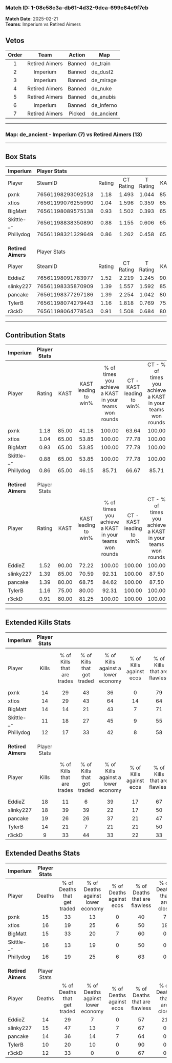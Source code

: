### Match ID: 1-08c58c3a-db61-4d32-9dca-699e84e9f7eb  
**Match Date**: 2025-02-21  
**Teams**: Imperium vs Retired Aimers  

## Vetos  

| Order | Team | Action | Map |
| :---: | :--: | :----: | --- |
| 1 | Retired Aimers | Banned | de_train |
| 2 | Imperium | Banned | de_dust2 |
| 3 | Imperium | Banned | de_mirage |
| 4 | Retired Aimers | Banned | de_nuke |
| 5 | Retired Aimers | Banned | de_anubis |
| 6 | Imperium | Banned | de_inferno |
| 7 | Retired Aimers | Picked | de_ancient |

---  

### **Map**: de_ancient - Imperium (7) vs Retired Aimers (13)  
---  

## Box Stats  

| **Imperium**       | Player Stats      |        |           |          |       |       |       |         |        |      |     |
| :- | :- | :-: | :-: | :-: | :-: | :-: | :-: | :-: | :-: | :-: | :-: |
| Player             | SteamID           | Rating | CT Rating | T Rating | KAST  |  ADR  | Kills | Assists | Deaths | K/D  | HS% |
| pxnk               | 76561198293092518 |  1.18  |   1.493   |  1.044   | 85.00 | 82.2  |  14   |    6    |   15   | 0.93 | 35  |
| xtios              | 76561199076255990 |  1.04  |   1.596   |  0.359   | 65.00 | 91.3  |  14   |    6    |   16   | 0.88 | 71  |
| BigMatt            | 76561198089575138 |  0.93  |   1.502   |  0.393   | 65.00 | 54.4  |  14   |    2    |   15   | 0.93 | 35  |
| Skittle-_-         | 76561198838350890 |  0.88  |   1.155   |  0.606   | 65.00 | 83.5  |  11   |    6    |   16   | 0.69 | 54  |
| Phillydog          | 76561198321329649 |  0.86  |   1.262   |  0.458   | 65.00 | 66.8  |  12   |    3    |   16   | 0.75 | 58  |
|                    |                   |        |           |          |       |       |       |         |        |      |     |
|                    |                   |        |           |          |       |       |       |         |        |      |     |
|                    |                   |        |           |          |       |       |       |         |        |      |     |
| **Retired Aimers** | Player Stats      |        |           |          |       |       |       |         |        |      |     |
| Player             | SteamID           | Rating | CT Rating | T Rating | KAST  |  ADR  | Kills | Assists | Deaths | K/D  | HS% |
| EddieZ             | 76561198091783977 |  1.52  |   2.219   |  1.245   | 90.00 | 112.9 |  18   |    8    |   14   | 1.29 | 72  |
| slinky227          | 76561198335870909 |  1.39  |   1.557   |  1.592   | 85.00 | 90.8  |  18   |    8    |   15   | 1.20 | 55  |
| pancake            | 76561198377297186 |  1.39  |   2.254   |  1.042   | 80.00 | 85.9  |  19   |    5    |   14   | 1.36 | 52  |
| TylerB             | 76561198074279443 |  1.16  |   1.818   |  0.769   | 75.00 | 63.8  |  14   |    2    |   10   | 1.40 | 42  |
| r3ckD              | 76561198064778543 |  0.91  |   1.508   |  0.684   | 80.00 | 53.9  |   9   |    4    |   12   | 0.75 | 44  |
---  

## Contribution Stats  

| **Imperium**       | Player Stats |       |                      |                                                        |                           |                                                             |                          |                                                            |
| :- | :-: | :-: | :-: | :-: | :-: | :-: | :-: | :-: |
| Player             |    Rating    | KAST  | KAST leading to win% | % of times you achieve a KAST in your teams won rounds | CT - KAST leading to win% | CT - % of times you achieve a KAST in your teams won rounds | T - KAST leading to win% | T - % of times you achieve a KAST in your teams won rounds |
| pxnk               |     1.18     | 85.00 |        41.18         |                         100.00                         |           63.64           |                           100.00                            |           0.00           |                            0.00                            |
| xtios              |     1.04     | 65.00 |        53.85         |                         100.00                         |           77.78           |                           100.00                            |           0.00           |                            0.00                            |
| BigMatt            |     0.93     | 65.00 |        53.85         |                         100.00                         |           77.78           |                           100.00                            |           0.00           |                            0.00                            |
| Skittle-_-         |     0.88     | 65.00 |        53.85         |                         100.00                         |           77.78           |                           100.00                            |           0.00           |                            0.00                            |
| Phillydog          |     0.86     | 65.00 |        46.15         |                         85.71                          |           66.67           |                            85.71                            |           0.00           |                            0.00                            |
|                    |              |       |                      |                                                        |                           |                                                             |                          |                                                            |
|                    |              |       |                      |                                                        |                           |                                                             |                          |                                                            |
|                    |              |       |                      |                                                        |                           |                                                             |                          |                                                            |
| **Retired Aimers** | Player Stats |       |                      |                                                        |                           |                                                             |                          |                                                            |
| Player             |    Rating    | KAST  | KAST leading to win% | % of times you achieve a KAST in your teams won rounds | CT - KAST leading to win% | CT - % of times you achieve a KAST in your teams won rounds | T - KAST leading to win% | T - % of times you achieve a KAST in your teams won rounds |
| EddieZ             |     1.52     | 90.00 |        72.22         |                         100.00                         |          100.00           |                           100.00                            |          50.00           |                           100.00                           |
| slinky227          |     1.39     | 85.00 |        70.59         |                         92.31                          |          100.00           |                            87.50                            |          50.00           |                           100.00                           |
| pancake            |     1.39     | 80.00 |        68.75         |                         84.62                          |          100.00           |                            87.50                            |          44.44           |                           80.00                            |
| TylerB             |     1.16     | 75.00 |        80.00         |                         92.31                          |          100.00           |                           100.00                            |          57.14           |                           80.00                            |
| r3ckD              |     0.91     | 80.00 |        81.25         |                         100.00                         |          100.00           |                           100.00                            |          62.50           |                           100.00                           |
---  

## Extended Kills Stats  

| **Imperium**       | Player Stats |                            |                            |                                    |                         |                              |                                 |                                       |                    |           |
| :- | :-: | :-: | :-: | :-: | :-: | :-: | :-: | :-: | :-: | :-: |
| Player             |    Kills     | % of Kills that are trades | % of Kills that got traded | % of Kills against a lower economy | % of Kills against ecos | % of Kills that are flawless | % of Kills that are close duels | % of Kills that are assisted by flash | Pistol Round Kills | AWP Kills |
| pxnk               |      14      |             29             |             43             |                 36                 |            0            |              79              |                7                |                   0                   |         4          |     1     |
| xtios              |      14      |             29             |             43             |                 64                 |           14            |              64              |                0                |                   7                   |         0          |     1     |
| BigMatt            |      14      |             14             |             21             |                 43                 |            7            |              71              |                7                |                   7                   |         0          |     0     |
| Skittle-_-         |      11      |             18             |             27             |                 45                 |            9            |              55              |                9                |                   0                   |         0          |     1     |
| Phillydog          |      12      |             17             |             33             |                 42                 |            8            |              58              |                0                |                   0                   |         0          |     1     |
|                    |              |                            |                            |                                    |                         |                              |                                 |                                       |                    |           |
|                    |              |                            |                            |                                    |                         |                              |                                 |                                       |                    |           |
|                    |              |                            |                            |                                    |                         |                              |                                 |                                       |                    |           |
| **Retired Aimers** | Player Stats |                            |                            |                                    |                         |                              |                                 |                                       |                    |           |
| Player             |    Kills     | % of Kills that are trades | % of Kills that got traded | % of Kills against a lower economy | % of Kills against ecos | % of Kills that are flawless | % of Kills that are close duels | % of Kills that are assisted by flash | Pistol Round Kills | AWP Kills |
| EddieZ             |      18      |             11             |             6              |                 39                 |           17            |              67              |                6                |                  17                   |         0          |     5     |
| slinky227          |      18      |             39             |             39             |                 22                 |           17            |              50              |                0                |                   6                   |         0          |     3     |
| pancake            |      19      |             26             |             26             |                 37                 |           21            |              47              |               16                |                   5                   |         0          |     2     |
| TylerB             |      14      |             21             |             7              |                 21                 |           21            |              50              |                0                |                   0                   |         4          |     0     |
| r3ckD              |      9       |             33             |             44             |                 33                 |           22            |              33              |                0                |                  11                   |         0          |     0     |
## Extended Deaths Stats  

| **Imperium**       | Player Stats |                             |                                   |                          |                               |                            |                           |               |
| :- | :-: | :-: | :-: | :-: | :-: | :-: | :-: | :-: |
| Player             |    Deaths    | % of Deaths that get traded | % of Deaths against lower economy | % of Deaths against ecos | % of Deaths that are flawless | % of Deaths that are close | % of Deaths while blinded | Deaths to AWP |
| pxnk               |      15      |             33              |                13                 |            0             |              40               |             7              |            13             |       0       |
| xtios              |      16      |             19              |                25                 |            6             |              50               |             19             |             6             |       2       |
| BigMatt            |      15      |             33              |                20                 |            7             |              60               |             0              |             7             |       0       |
| Skittle-_-         |      16      |             13              |                19                 |            0             |              50               |             0              |             6             |       1       |
| Phillydog          |      16      |             19              |                25                 |            6             |              63               |             0              |             6             |       1       |
|                    |              |                             |                                   |                          |                               |                            |                           |               |
|                    |              |                             |                                   |                          |                               |                            |                           |               |
|                    |              |                             |                                   |                          |                               |                            |                           |               |
| **Retired Aimers** | Player Stats |                             |                                   |                          |                               |                            |                           |               |
| Player             |    Deaths    | % of Deaths that get traded | % of Deaths against lower economy | % of Deaths against ecos | % of Deaths that are flawless | % of Deaths that are close | % of Deaths while blinded | Deaths to AWP |
| EddieZ             |      14      |             29              |                 7                 |            0             |              57               |             21             |             0             |       0       |
| slinky227          |      15      |             47              |                13                 |            7             |              67               |             0              |             0             |       0       |
| pancake            |      14      |             36              |                14                 |            7             |              64               |             0              |             0             |       1       |
| TylerB             |      10      |             20              |                10                 |            0             |              90               |             0              |            10             |       1       |
| r3ckD              |      12      |             33              |                 0                 |            0             |              67               |             0              |             8             |       2       |

